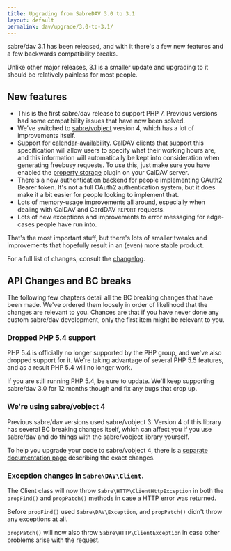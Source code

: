 ```yaml
---
title: Upgrading from SabreDAV 3.0 to 3.1
layout: default
permalink: dav/upgrade/3.0-to-3.1/
---
```


sabre/dav 3.1 has been released, and with it there's a few new features and
a few backwards compatibility breaks.
 
Unlike other major releases, 3.1 is a smaller update and upgrading to it
should be relatively painless for most people.

New features
------------

* This is the first sabre/dav release to support PHP 7. Previous versions had
  some compatibility issues that have now been solved.
* We've switched to [sabre/vobject][1] version 4, which has a lot of
  improvements itself.
* Support for [calendar-availability][3]. CalDAV clients that support this
  specification will allow users to specify what their working hours are, and
  this information will automatically be kept into consideration when
  generating freebusy requests. To use this, just make sure you have enabled
  the [property storage][4] plugin on your CalDAV server.
* There's a new authentication backend for people implementing OAuth2 Bearer
  token. It's not a full OAuth2 authentication system, but it does make it a
  bit easier for people looking to implement that.
* Lots of memory-usage improvements all around, especially when dealing with
  CalDAV and CardDAV `REPORT` requests.
* Lots of new exceptions and improvements to error messaging for edge-cases
  people have run into.

That's the most important stuff, but there's lots of smaller tweaks and
improvements that hopefully result in an (even) more stable product.

For a full list of changes, consult the [changelog][5].


API Changes and BC breaks
-------------------------

The following few chapters detail all the BC breaking changes that have been
made. We've ordered them loosely in order of likelihood that the changes are
relevant to you. Chances are that if you have never done any custom sabre/dav
development, only the first item might be relevant to you.


### Dropped PHP 5.4 support

PHP 5.4 is officially no longer supported by the PHP group, and we've also
dropped support for it. We're taking advantage of several PHP 5.5 features,
and as a result PHP 5.4 will no longer work.

If you are still running PHP 5.4, be sure to update. We'll keep supporting
sabre/dav 3.0 for 12 months though and fix any bugs that crop up.


### We're using sabre/vobject 4

Previous sabre/dav versions used sabre/vobject 3. Version 4 of this library
has several BC breaking changes itself, which can affect you if you use
sabre/dav and do things with the sabre/vobject library yourself.

To help you upgrade your code to sabre/vobject 4, there is a [separate
documentation page][2] describing the exact changes.

### Exception changes in `Sabre\DAV\Client`.

The Client class will now throw `Sabre\HTTP\ClientHttpException` in both
the `propFind()` and `propPatch()` methods in case a HTTP error was returned.

Before `propFind()` used `Sabre\DAV\Exception`, and `propPatch()` didn't throw
any exceptions at all.

`propPatch()` will now also throw `Sabre\HTTP\ClientException` in case other
problems arise with the request.

[1]: /vobject/
[2]: /vobject/upgrade_to_4/
[3]: https://tools.ietf.org/html/draft-daboo-calendar-availability-05
[4]: /dav/property-storage/
[5]: https://github.com/sabre-io/dav/blob/3.1.0/CHANGELOG.md
